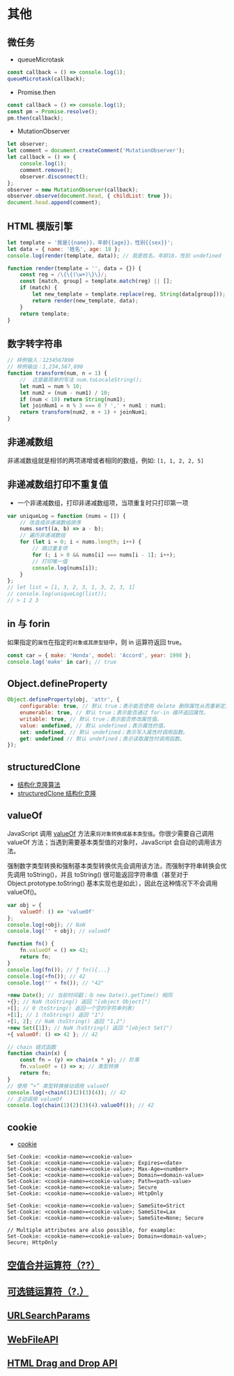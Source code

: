 # 其他

## 微任务

-   queueMicrotask

```js
const callback = () => console.log(1);
queueMicrotask(callback);
```

-   Promise.then

```js
const callback = () => console.log(1);
const pm = Promise.resolve();
pm.then(callback);
```

-   MutationObserver

```js
let observer;
let comment = document.createComment('MutationObserver');
let callback = () => {
	console.log(1);
	comment.remove();
	observer.disconnect();
};
observer = new MutationObserver(callback);
observer.observe(document.head, { childList: true });
document.head.append(comment);
```

## HTML 模版引擎

```js
let template = '我是{{name}}，年龄{{age}}，性别{{sex}}';
let data = { name: '姓名', age: 18 };
console.log(render(template, data)); // 我是姓名，年龄18，性别 undefined

function render(template = '', data = {}) {
	const reg = /\{\{(\w+)\}\}/;
	const [match, group] = template.match(reg) || [];
	if (match) {
		let new_template = template.replace(reg, String(data[group]));
		return render(new_template, data);
	}
	return template;
}
```

## 数字转字符串

```js
// 样例输入：1234567890
// 样例输出：1,234,567,890
function transform(num, n = 1) {
	//  这是最简单的写法 num.toLocaleString();
	let num1 = num % 10;
	let num2 = (num - num1) / 10;
	if (num < 10) return String(num1);
	let joinNum1 = n % 3 === 0 ? ',' + num1 : num1;
	return transform(num2, n + 1) + joinNum1;
}
```

## 非递减数组

非递减数组就是相邻的两项递增或者相同的数组，例如: `[1, 1, 2, 2, 5]`

## 非递减数组打印不重复值

-   一个非递减数组，打印非递减数组项，当项重复时只打印第一项

```js
var uniqueLog = function (nums = []) {
	// 改造成非递减数组排序
	nums.sort((a, b) => a - b);
	// 遍历非递减数组
	for (let i = 0; i < nums.length; i++) {
		// 跳过重复项
		for (; i > 0 && nums[i] === nums[i - 1]; i++);
		// 打印唯一值
		console.log(nums[i]);
	}
};
// let list = [1, 3, 2, 3, 1, 3, 2, 3, 1]
// console.log(uniqueLog(list));
// > 1 2 3
```

## in 与 forin

如果指定的`属性`在指定的`对象或其原型链`中，则 in 运算符返回 true。

```js
const car = { make: 'Honda', model: 'Accord', year: 1998 };
console.log('make' in car); // true
```

## Object.defineProperty

```js
Object.defineProperty(obj, 'attr', {
	configurable: true, // 默认 true；表示能否使用 delete 删除属性从而重新定义属性。
	enumerable: true, // 默认 true；表示能否通过 for-in 循环返回属性。
	writable: true, // 默认 true；表示能否修改属性值。
	value: undefined, // 默认 undefined；表示属性的值。
	set: undefined, // 默认 undefined；表示写入属性时调用函数。
	get: undefined // 默认 undefined；表示读取属性时调用函数。
});
```

## structuredClone

-   [结构化克隆算法](https://developer.mozilla.org/zh-CN/docs/Web/API/Web_Workers_API/Structured_clone_algorithm)
-   [structuredClone 结构化克隆](https://developer.mozilla.org/zh-CN/docs/Web/API/structuredClone)

## valueOf

[#valueOf]: https://developer.mozilla.org/zh-CN/docs/Web/JavaScript/Reference/Global_Objects/Object/valueOf

JavaScript 调用 [valueOf][#valueOf] 方法来`将对象转换成基本类型值`。你很少需要自己调用 valueOf 方法；当遇到需要基本类型值的对象时，JavaScript 会自动的调用该方法。

强制数字类型转换和强制基本类型转换优先会调用该方法，而强制字符串转换会优先调用 toString()，并且 toString() 很可能返回字符串值（甚至对于 Object.prototype.toString() 基本实现也是如此），因此在这种情况下不会调用 valueOf()。

```js
var obj = {
	valueOf: () => 'valueOf'
};
console.log(+obj); // NaN
console.log('' + obj); // valueOf

function fn() {
	fn.valueOf = () => 42;
	return fn;
}
console.log(fn()); // ƒ fn(){...}
console.log(+fn()); // 42
console.log('' + fn()); // "42"

+new Date(); // 当前时间戳；与 new Date().getTime() 相同
+{}; // NaN（toString() 返回 "[object Object]"）
+[]; // 0（toString() 返回一个空的字符串列表）
+[1]; // 1（toString() 返回 "1"）
+[1, 2]; // NaN（toString() 返回 "1,2"）
+new Set([1]); // NaN（toString() 返回 "[object Set]"）
+{ valueOf: () => 42 }; // 42

// chain 链式函数
function chain(x) {
	const fn = (y) => chain(x * y); // 阶乘
	fn.valueOf = () => x; // 类型转换
	return fn;
}
// 使用 “+” 类型转换被动调用 valueOf
console.log(+chain(1)(2)(3)(4)); // 42
// 主动调用 valueOf
console.log(chain(1)(2)(3)(4).valueOf()); // 42
```

## cookie

-   [cookie](https://developer.mozilla.org/zh-CN/docs/Web/API/Document/cookie)

```http
Set-Cookie: <cookie-name>=<cookie-value>
Set-Cookie: <cookie-name>=<cookie-value>; Expires=<date>
Set-Cookie: <cookie-name>=<cookie-value>; Max-Age=<number>
Set-Cookie: <cookie-name>=<cookie-value>; Domain=<domain-value>
Set-Cookie: <cookie-name>=<cookie-value>; Path=<path-value>
Set-Cookie: <cookie-name>=<cookie-value>; Secure
Set-Cookie: <cookie-name>=<cookie-value>; HttpOnly

Set-Cookie: <cookie-name>=<cookie-value>; SameSite=Strict
Set-Cookie: <cookie-name>=<cookie-value>; SameSite=Lax
Set-Cookie: <cookie-name>=<cookie-value>; SameSite=None; Secure

// Multiple attributes are also possible, for example:
Set-Cookie: <cookie-name>=<cookie-value>; Domain=<domain-value>; Secure; HttpOnly
```

## [空值合并运算符（??）](https://developer.mozilla.org/zh-CN/docs/Web/JavaScript/Reference/Operators/Nullish_coalescing)

## [可选链运算符（?.）](https://developer.mozilla.org/zh-CN/docs/Web/JavaScript/Reference/Operators/Optional_chaining)

## [URLSearchParams](https://developer.mozilla.org/zh-CN/docs/Web/API/URLSearchParams)

## [WebFileAPI](https://developer.mozilla.org/zh-CN/docs/Web/API/File_API)

## [HTML Drag and Drop API](https://developer.mozilla.org/zh-CN/docs/Web/API/HTML_Drag_and_Drop_API)
